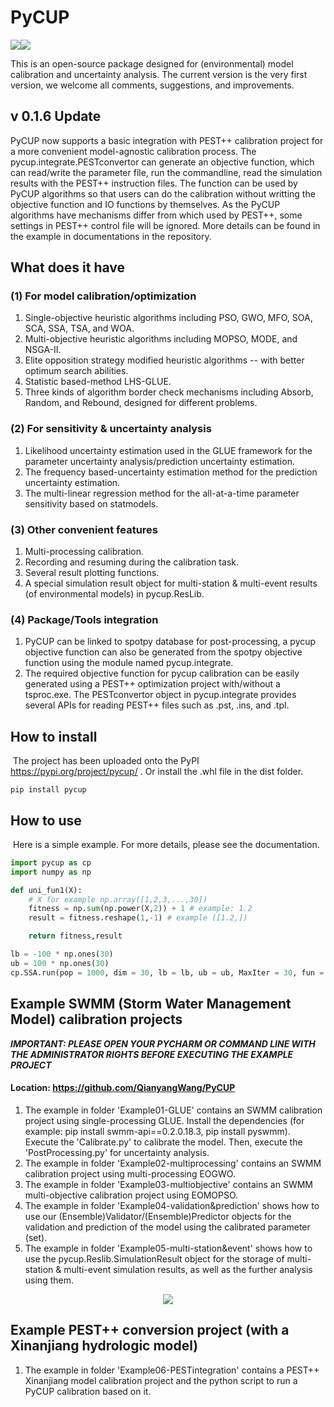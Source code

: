 # PyCUP

<img src="https://img.shields.io/badge/Version-0.1.6-brightgreen" /><img src="https://img.shields.io/badge/Language-Python-blue" />	

This is an open-source package designed for (environmental) model calibration and uncertainty analysis. The current version is the very first version, we welcome all comments, suggestions, and improvements.

## v 0.1.6 Update

PyCUP now supports a basic integration with PEST++ calibration project for a more convenient model-agnostic calibration process. The pycup.integrate.PESTconvertor can generate an objective function, which can read/write the parameter file, run the commandline, read the simulation results with the PEST++ instruction files. The function can be used by PyCUP algorithms so that users can do the calibration without writting the objective function and IO functions by themselves. As the PyCUP algorithms have mechanisms differ from which used by PEST++, some settings in PEST++ control file will be ignored. More details can be found in the example in documentations in the repository.

## What does it have

### (1) For model calibration/optimization

1. Single-objective heuristic algorithms including PSO, GWO, MFO, SOA, SCA, SSA, TSA, and WOA.
2. Multi-objective heuristic algorithms including MOPSO, MODE, and NSGA-II.
3. Elite opposition strategy modified heuristic algorithms -- with better optimum search abilities.
4. Statistic based-method LHS-GLUE.
5. Three kinds of algorithm border check mechanisms including Absorb, Random, and Rebound, designed for different problems.

### (2) For sensitivity & uncertainty analysis

1. Likelihood uncertainty estimation used in the GLUE framework for the parameter uncertainty analysis/prediction uncertainty estimation.
2. The frequency based-uncertainty estimation method for the prediction uncertainty estimation.
3. The multi-linear regression method for the all-at-a-time parameter sensitivity based on statmodels.

### (3) Other convenient features

1. Multi-processing calibration.
2. Recording and resuming during the calibration task.
3. Several result plotting functions.
4. A special simulation result object  for multi-station & multi-event results (of environmental models) in pycup.ResLib.

### (4) Package/Tools integration

1. PyCUP can be linked to spotpy database for post-processing, a pycup objective function can also be generated from the spotpy objective function using the module named pycup.integrate.
2. The required objective function for pycup calibration can be easily generated using a PEST++ optimization project with/without a tsproc.exe. The PESTconvertor object in pycup.integrate provides several APIs for reading PEST++ files such as .pst, .ins, and .tpl.

## How to install

​	The project has been uploaded onto the PyPI https://pypi.org/project/pycup/ . Or install the .whl file in the dist folder.

```
pip install pycup
```

## How to use

​	Here is a simple example. For more details, please see the documentation.

```python
import pycup as cp
import numpy as np

def uni_fun1(X):
	# X for example np.array([1,2,3,...,30])
    fitness = np.sum(np.power(X,2)) + 1 # example: 1.2
    result = fitness.reshape(1,-1) # example ([1.2,])

    return fitness,result

lb = -100 * np.ones(30)
ub = 100 * np.ones(30)
cp.SSA.run(pop = 1000, dim = 30, lb = lb, ub = ub, MaxIter = 30, fun = uni_fun1)
```

## Example SWMM (Storm Water Management Model) calibration projects

***IMPORTANT: PLEASE OPEN YOUR PYCHARM OR COMMAND LINE WITH THE ADMINISTRATOR RIGHTS BEFORE EXECUTING THE EXAMPLE PROJECT***

#### Location: https://github.com/QianyangWang/PyCUP

1. The example in folder 'Example01-GLUE' contains an SWMM calibration project using single-processing GLUE. Install the dependencies (for example: pip install swmm-api==0.2.0.18.3, pip install pyswmm). Execute the 'Calibrate.py' to calibrate the model. Then, execute the 'PostProcessing.py' for uncertainty analysis.
2. The example in folder 'Example02-multiprocessing' contains an SWMM calibration project using multi-processing EOGWO.
3. The example in folder 'Example03-multiobjective' contains an SWMM multi-objective calibration project using EOMOPSO. 
4. The example in folder 'Example04-validation&prediction' shows how to use our (Ensemble)Validator/(Ensemble)Predictor objects for the validation and prediction of the model using the calibrated parameter (set).
5. The example in folder 'Example05-multi-station&event' shows how to use the pycup.Reslib.SimulationResult object for the storage of multi-station & multi-event simulation results, as well as the further analysis using them.

<div align=center>
<img src="https://user-images.githubusercontent.com/116932670/209893309-e67c425f-0eff-47b4-a552-b30d717a138b.png">
</div>

## Example PEST++ conversion project (with a Xinanjiang hydrologic model)

1. The example in folder 'Example06-PESTintegration' contains a PEST++ Xinanjiang model calibration project and the python script to run a PyCUP calibration based on it.
